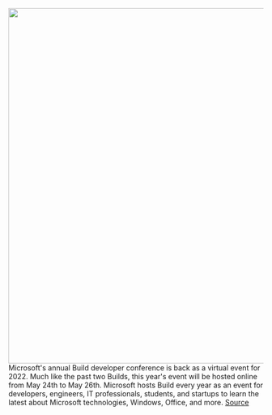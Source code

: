 <img src='https://cdn.vox-cdn.com/thumbor/HU3yKZjXiWue4n5iKjpPIyleKmo=/0x0:2040x1360/1200x800/filters:focal(857x517:1183x843)/cdn.vox-cdn.com/uploads/chorus_image/image/70690096/twarren_180507_2536_0001.0.jpg' width='700px' /><br/>
Microsoft's annual Build developer conference is back as a virtual event for 2022. Much like the past two Builds, this year's event will be hosted online from May 24th to May 26th. Microsoft hosts Build every year as an event for developers, engineers, IT professionals, students, and startups to learn the latest about Microsoft technologies, Windows, Office, and more.
<a href='https://www.theverge.com/2022/3/30/23003277/microsoft-build-2022-may-24th-26th-dates'> Source <a/>